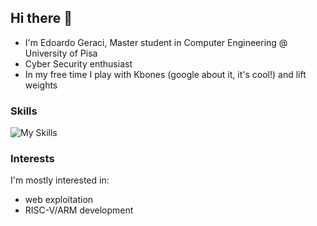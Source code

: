 ## Hi there 👋
- I'm Edoardo Geraci, Master student in Computer Engineering @ University of Pisa
- Cyber Security enthusiast
- In my free time I play with Kbones (google about it, it's cool!) and lift weights 

### Skills
![My Skills](https://skillicons.dev/icons?i=cpp,c,py,js,ts,html,css,bootstrap,tailwind,react,nextjs,mysql)

### Interests
I'm mostly interested in:
- web exploitation
- RISC-V/ARM development
